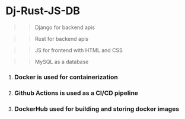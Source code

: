 # Dj-Rust-JS-DB
>> Django for backend apis

>> Rust for backend apis

>> JS for frontend with HTML and CSS

>> MySQL as a database

1. ### Docker is used for containerization
2. ### Github Actions is used as a CI/CD pipeline
3. ### DockerHub used for building and storing docker images
